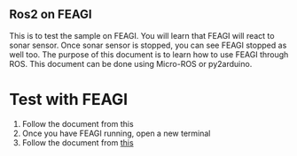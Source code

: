 ## Ros2 on FEAGI
This is to test the sample on FEAGI. You will learn that FEAGI will react to sonar sensor. Once sonar sensor is stopped, you can see FEAGI stopped as well too. The purpose of this document is to learn how to use FEAGI through ROS. This document can be done using Micro-ROS or py2arduino.

# Test with FEAGI
1. Follow the document from this
2. Once you have FEAGI running, open a new terminal
3. Follow the document from [this](feagi-core/DEPLOY.md)
